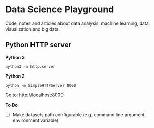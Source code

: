 # Data Science Playground

Code, notes and articles about data analysis, machine learning, data visualization and big data.

## Python HTTP server

__Python 3__

```
python3 -m http.server
```

__Python 2__

```
python -m SimpleHTTPServer 8000
```

Go to: http://localhost:8000

__To Do__

- [ ] Make datasets path configurable (e.g. command line argument, environment variable)

